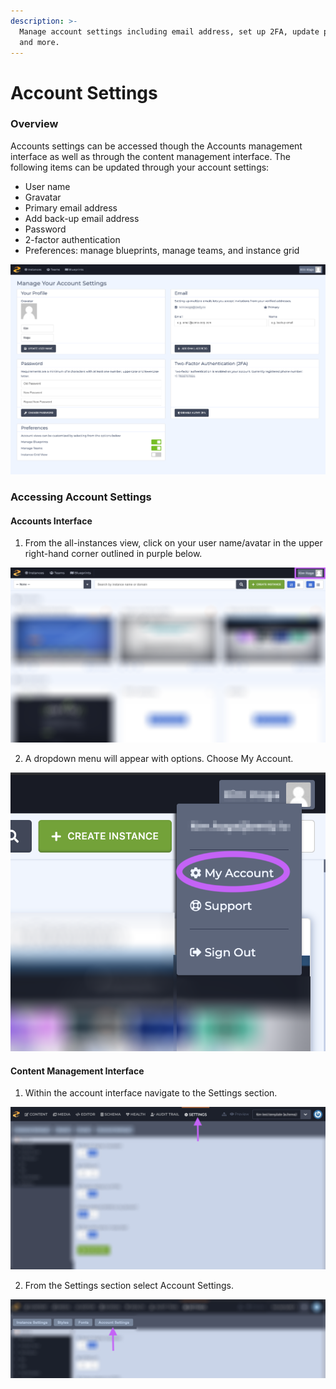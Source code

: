 ```yaml
---
description: >-
  Manage account settings including email address, set up 2FA, update profile,
  and more.
---
```


# Account Settings

### Overview

Accounts settings can be accessed though the Accounts management interface as well as through the content management interface. The following items can be updated through your account settings:

* User name
* Gravatar
* Primary email address
* Add back-up email address
* Password
* 2-factor authentication
* Preferences: manage blueprints, manage teams, and instance grid

![Account settings interface.](../../../.gitbook/assets/account-settings-screen.png)

### Accessing Account Settings

#### Accounts Interface

1. From the all-instances view, click on your user name/avatar in the upper right-hand corner outlined in purple below.

![Access account settings by clicking on your user name/avatar.](../../../.gitbook/assets/accounts-interface-account-settings.png)

2. A dropdown menu will appear with options. Choose My Account.

![Select My Account from the dropdown.](../../../.gitbook/assets/accounts-interface-dropdown-my-acct.png)

#### Content Management Interface

1. Within the account interface navigate to the Settings section.

![Navigate to the Settings section.](../../../.gitbook/assets/settings-section.png)

2. From the Settings section select Account Settings.

![Select the Account Settings subsection to edit your account settings.](../../../.gitbook/assets/settings-account-settings.png)

